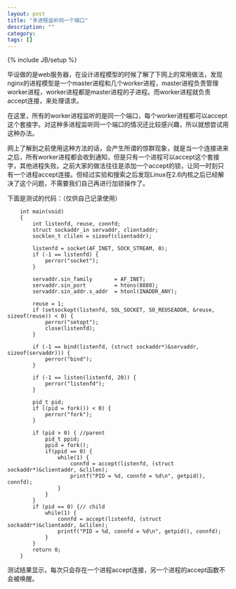 ```yaml
---
layout: post
title: "多进程监听同一个端口"
description: ""
category: 
tags: []
---
```

{% include JB/setup %}

  毕设做的是web服务器，在设计进程模型的时候了解了下网上的常用做法，发现nginx的进程模型是一个master进程和几个worker进程，master进程负责管理worker进程，worker进程都是master进程的子进程。而worker进程就负责accept连接，来处理请求。

  在这里，所有的worker进程监听的是同一个端口，每个worker进程都可以accept这个套接字。对这种多进程监听同一个端口的情况还比较感兴趣，所以就想尝试用这种办法。

  网上了解到之前使用这种方法的话，会产生所谓的惊群现象，就是当一个连接进来之后，所有worker进程都会收到通知，但是只有一个进程可以accept这个套接字，其他进程失败。之前大家的做法往往是添加一个accept的锁，让同一时刻只有一个进程accept连接。但经过实验和搜索之后发现Linux在2.6内核之后已经解决了这个问题，不需要我们自己再进行加锁操作了。 

  下面是测试的代码：（仅供自己记录使用）
     
        int main(void)
        {
            int listenfd, reuse, connfd;
            struct sockaddr_in servaddr, clientaddr;
            socklen_t clilen = sizeof(clientaddr);
           
            listenfd = socket(AF_INET, SOCK_STREAM, 0);
            if (-1 == listenfd) {
                perror("socket");
            } 

            servaddr.sin_family       = AF_INET;
            servaddr.sin_port         = htons(8880);
            servaddr.sin_addr.s_addr  = htonl(INADDR_ANY); 
            
            reuse = 1;
            if (setsockopt(listenfd, SOL_SOCKET, SO_REUSEADDR, &reuse, sizeof(reuse)) < 0) {
                perror("setopt");
                close(listenfd);
            }

            if (-1 == bind(listenfd, (struct sockaddr*)&servaddr, sizeof(servaddr))) {
                perror("bind");
            }

            if (-1 == listen(listenfd, 20)) {
                perror("listenfd");
            }

            pid_t pid;
            if ((pid = fork()) < 0) {
                perror("fork");
            }

            if (pid > 0) { //parent
                pid_t ppid;
                ppid = fork();
                if(ppid == 0) {
                    while(1) {
                        connfd = accept(listenfd, (struct sockaddr*)&clientaddr, &clilen); 
                        printf("PID = %d, connfd = %d\n", getpid(), connfd); 
                    }
                }
            }
            if (pid == 0) {// child 
                while(1) {
                    connfd = accept(listenfd, (struct sockaddr*)&clientaddr, &clilen); 
                    printf("PID = %d, connfd = %d\n", getpid(), connfd); 
                }
            }
            return 0;
        }


  测试结果显示，每次只会存在一个进程accept连接，另一个进程的accept函数不会被唤醒。

